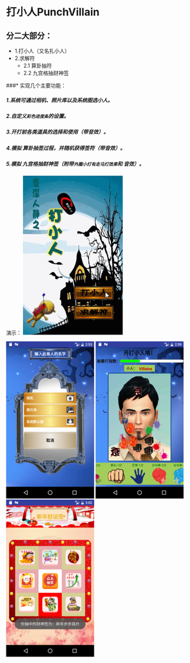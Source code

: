 # 打小人PunchVillain

## 分二大部分：
   * 1.打小人（又名扎小人）
   * 2.求解符
      * 2.1 算卦抽符
      * 2.2 九宫格抽财神签
      
###* 实现几个主要功能：

#####  1.系统可通过相机、照片库以及系统图选小人。

#####  2.自定义`彩色进度条`的设置。

#####  3.开打前各类道具的选择和使用（带音效）。

#####  4.模拟 算卦抽签过程，并随机获得签符（带音效）。

#####  5.模拟 九宫格抽财神签（附带`外圈小灯有走马灯效果`和 音效）。

演示：
![image](https://github.com/sallyQin/PunchVillain/raw/master/app/src/main/res/raw/readme_display.gif)

![image](https://github.com/sallyQin/PunchVillain/raw/master/app/src/main/res/raw/readme1.png)
![image](https://github.com/sallyQin/PunchVillain/raw/master/app/src/main/res/raw/readme3.png)
![image](https://github.com/sallyQin/PunchVillain/raw/master/app/src/main/res/raw/readme6.png)




